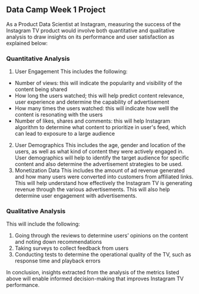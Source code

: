 ## Data Camp Week 1 Project
As a Product Data Scientist at Instagram, measuring the success of the Instagram TV product would involve both quantitative and qualitative analysis to draw insights on its performance and user satisfaction as explained below:
### Quantitative Analysis
1. User Engagement
This includes the following:
- Number of views: this will indicate the popularity and visibility of the content being shared
- How long the users watched; this will help predict content relevance, user experience and determine the capability of advertisement
- How many times the users watched: this will indicate how welll the content is resonating with the users
- Number of likes, shares and comments: this will help Instagram algorithm to determine what content to prioritize in user's feed, which can lead to exposure to a large audience 
2. User Demographics
This includes the age, gender and location of the users, as well as what kind of content they were actively engaged in. User demographics will help to identify the target audience for specific content and also determine the advertisement strategies to be used.
3. Monetization Data
This includes the amount of ad revenue generated and how many users were converted into customers from affiliated links. This will help understand how effectively the Instagram TV is generating revenue through the various advertisements. This will also help determine user engagement with advertisements. 
### Qualitative Analysis 
This will include the following:
1. Going through the reviews to determine users’ opinions on the content and noting down recommendations
2. Taking surveys to collect feedback from users
3. Conducting tests to determine the operational quality of the TV, such as response time and playback errors

In conclusion, insights extracted from the analysis of the metrics listed above will enable informed decision-making that improves Instagram TV performance.
